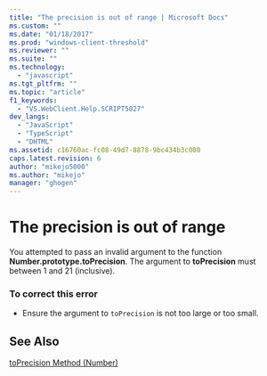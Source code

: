 ```yaml
---
title: "The precision is out of range | Microsoft Docs"
ms.custom: ""
ms.date: "01/18/2017"
ms.prod: "windows-client-threshold"
ms.reviewer: ""
ms.suite: ""
ms.technology: 
  - "javascript"
ms.tgt_pltfrm: ""
ms.topic: "article"
f1_keywords: 
  - "VS.WebClient.Help.SCRIPT5027"
dev_langs: 
  - "JavaScript"
  - "TypeScript"
  - "DHTML"
ms.assetid: c16760ac-fc08-49d7-8878-9bc434b3c080
caps.latest.revision: 6
author: "mikejo5000"
ms.author: "mikejo"
manager: "ghogen"
---
```

# The precision is out of range
You attempted to pass an invalid argument to the function **Number.prototype.toPrecision**. The argument to **toPrecision** must between 1 and 21 (inclusive).  
  
### To correct this error  
  
-   Ensure the argument to `toPrecision` is not too large or too small.  
  
## See Also  
 [toPrecision Method (Number)](../../javascript/reference/toprecision-method-number-javascript.md)